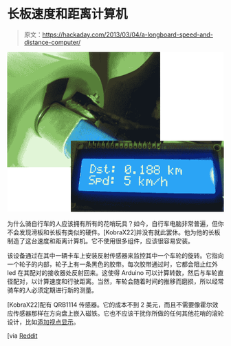 # 长板速度和距离计算机

> 原文：<https://hackaday.com/2013/03/04/a-longboard-speed-and-distance-computer/>

![longboard-speed-distance-comptuer](img/7b0b599f03f98ebdb099641fbd5b2a21.png)

为什么骑自行车的人应该拥有所有的花哨玩具？如今，自行车电脑非常普遍，但你不会发现滑板和长板有类似的硬件。[KobraX22]并没有就此罢休。他为他的长板制造了这台速度和距离计算机。它不使用很多组件，应该很容易安装。

该设备通过在其中一辆卡车上安装反射传感器来监控其中一个车轮的旋转。它指向一个轮子的内部，轮子上有一条黑色的胶带。每次胶带通过时，它都会阻止红外 led 在其配对的接收器处反射回来。这使得 Arduino 可以计算转数，然后与车轮直径配对，以计算速度和行驶距离。当然，车轮会随着时间的推移而磨损，所以经常骑车的人必须定期进行新的测量。

[KobraX22]配有 QRB1114 传感器。它的成本不到 2 美元，而且不需要像霍尔效应传感器那样在方向盘上嵌入磁铁。它也不应该干扰你所做的任何其他花哨的滚轮设计，比如[添加视点显示](http://hackaday.com/2012/11/16/pov-wheels-for-a-longboard/)。

[via [Reddit](http://www.reddit.com/r/arduino/comments/19k33l/some_pictures_of_my_longboard_speedometer_project/)